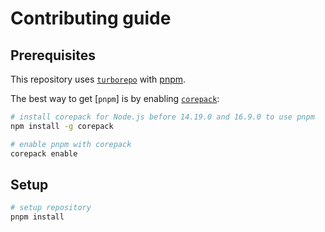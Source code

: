 # Contributing guide

## Prerequisites

This repository uses [`turborepo`](https://turborepo.org/) with [pnpm](https://pnpm.io/).

The best way to get [`pnpm`] is by enabling [`corepack`](https://nodejs.org/api/corepack.html):

```sh
# install corepack for Node.js before 14.19.0 and 16.9.0 to use pnpm
npm install -g corepack

# enable pnpm with corepack
corepack enable
```

## Setup

```sh
# setup repository
pnpm install
```
